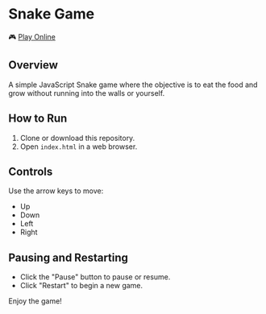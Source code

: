 # Snake Game

🎮 [Play Online](https://usamadar.github.io/snake/)

## Overview
A simple JavaScript Snake game where the objective is to eat the food and grow without running into the walls or yourself.

## How to Run
1. Clone or download this repository.
2. Open `index.html` in a web browser.

## Controls
Use the arrow keys to move:
- Up
- Down
- Left
- Right

## Pausing and Restarting
- Click the "Pause" button to pause or resume.
- Click "Restart" to begin a new game.

Enjoy the game!